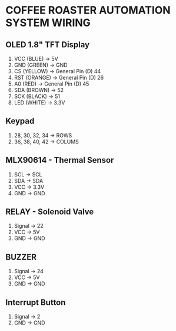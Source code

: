 # COFFEE ROASTER AUTOMATION SYSTEM WIRING

## OLED 1.8" TFT Display
1. VCC (BLUE)   -> 5V
2. GND (GREEN)  -> GND
3. CS (YELLOW)  -> General Pin (D) 44
4. RST (ORANGE) -> General Pin (D) 26
5. A0 (RED)     -> General Pin (D) 45
6. SDA (BROWN)  -> 52
7. SCK (BLACK)  -> 51
8. LED (WHITE)  -> 3.3V

## Keypad
1. 28, 30, 32, 34 -> ROWS
2. 36, 38, 40, 42 -> COLUMS

## MLX90614 - Thermal Sensor
1. SCL  -> SCL
2. SDA  -> SDA
3. VCC  -> 3.3V
4. GND  -> GND

## RELAY - Solenoid Valve
1. Signal   -> 22
2. VCC      -> 5V
3. GND      -> GND

## BUZZER
1. Signal   -> 24
2. VCC      -> 5V
3. GND      -> GND

## Interrupt Button
1. Signal   -> 2
2. GND      -> GND